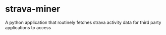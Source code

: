 # strava-miner
A python application that routinely fetches strava activity data for third party applications to access

